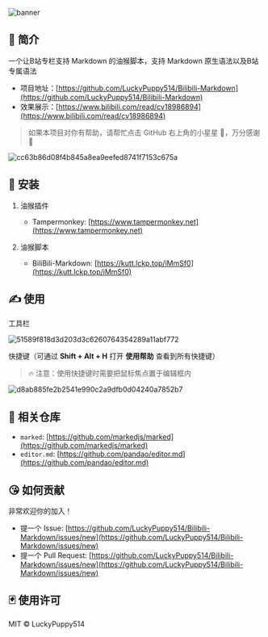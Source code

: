 ![banner](https://gitee.com/LuckyPuppy514/pic-bed/raw/main/common/banner.png)

## 🌟 简介

一个让B站专栏支持 Markdown 的油猴脚本，支持 Markdown 原生语法以及B站专属语法

- 项目地址：[https://github.com/LuckyPuppy514/Bilibili-Markdown](https://github.com/LuckyPuppy514/Bilibili-Markdown)
- 效果展示：[https://www.bilibili.com/read/cv18986894](https://www.bilibili.com/read/cv18986894)

> 如果本项目对你有帮助，请帮忙点击 GitHub 右上角的小星星 🌟，万分感谢 🙏

![cc63b86d08f4b845a8ea9eefed8741f7153c675a](https://gitee.com/LuckyPuppy514/pic-bed/raw/main/common/cc63b86d08f4b845a8ea9eefed8741f7153c675a.png)

## 🐳 安装

1. 油猴插件
   - Tampermonkey: [https://www.tampermonkey.net](https://www.tampermonkey.net)  

2. 油猴脚本
   - BiliBili-Markdown: [https://kutt.lckp.top/iMmSf0](https://kutt.lckp.top/iMmSf0)  

## ✍️ 使用

工具栏

![51589f818d3d203d3c6260764354289a11abf772](https://gitee.com/LuckyPuppy514/pic-bed/raw/main/common/51589f818d3d203d3c6260764354289a11abf772.png)

快捷键（可通过 **Shift + Alt + H** 打开 **使用帮助** 查看到所有快捷键）

> 🔥 注意：使用快捷键时需要把鼠标焦点置于编辑框内

![d8ab885fe2b2541e990c2a9dfb0d04240a7852b7](https://gitee.com/LuckyPuppy514/pic-bed/raw/main/common/d8ab885fe2b2541e990c2a9dfb0d04240a7852b7.png)

## 👏 相关仓库

- `marked`: [https://github.com/markedjs/marked](https://github.com/markedjs/marked)
- `editor.md`: [https://github.com/pandao/editor.md](https://github.com/pandao/editor.md)

## 😘 如何贡献

非常欢迎你的加入！

- 提一个 Issue: [https://github.com/LuckyPuppy514/Bilibili-Markdown/issues/new](https://github.com/LuckyPuppy514/Bilibili-Markdown/issues/new)
- 提一个 Pull Request: [https://github.com/LuckyPuppy514/Bilibili-Markdown/issues/new](https://github.com/LuckyPuppy514/Bilibili-Markdown/issues/new)

## 🃏 使用许可

MIT © LuckyPuppy514
